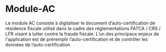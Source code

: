 # Module-AC

Le module AC consiste à digitaliser le document d’auto-certification de résidence fiscale utilisé dans le cadre des réglementations FATCA / CRS / LFR visant à lutter contre la fraude fiscale. L’un des principaux enjeux de l'application est de préremplir l’auto-certification et de contrôler les données de l’auto-certification
